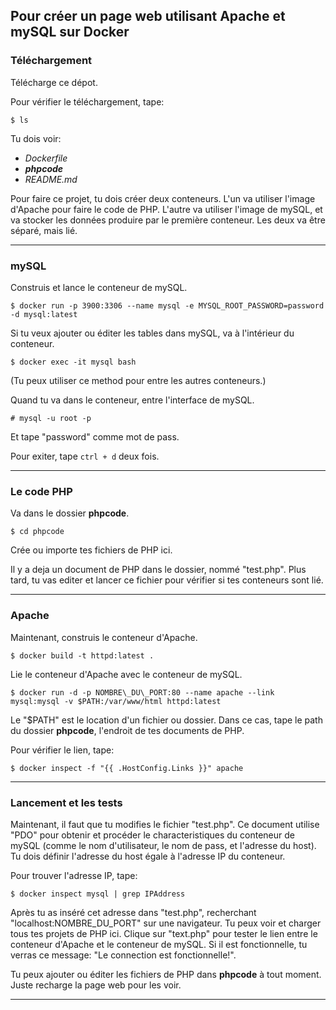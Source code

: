 ## Pour créer un page web utilisant Apache et mySQL sur Docker

### Téléchargement

Télécharge ce dépot.

Pour vérifier le téléchargement, tape:
```
$ ls
```

Tu dois voir:
 * _Dockerfile_
 * _**phpcode**_
 * _README.md_

Pour faire ce projet, tu dois créer deux conteneurs. L'un va utiliser l'image d'Apache pour faire le code de PHP. L'autre va utiliser l'image de mySQL, et va stocker les données produire par le première conteneur. Les deux va être séparé, mais lié.

---
### mySQL

Construis et lance le conteneur de mySQL.
```
$ docker run -p 3900:3306 --name mysql -e MYSQL_ROOT_PASSWORD=password -d mysql:latest
```

Si tu veux ajouter ou éditer les tables dans mySQL, va à l'intérieur du conteneur.
```
$ docker exec -it mysql bash
```

(Tu peux utiliser ce method pour entre les autres conteneurs.)

Quand tu va dans le conteneur, entre l'interface de mySQL.
```
# mysql -u root -p
```

Et tape "password" comme mot de pass.

Pour exiter, tape ```ctrl + d``` deux fois.

---
### Le code PHP

Va dans le dossier **phpcode**.
```
$ cd phpcode
```

Crée ou importe tes fichiers de PHP ici.

Il y a deja un document de PHP dans le dossier, nommé "test.php". Plus tard, tu vas editer et lancer ce fichier pour vérifier si tes conteneurs sont lié.

---
### Apache

Maintenant, construis le conteneur d'Apache.
```
$ docker build -t httpd:latest .
```

Lie le conteneur d'Apache avec le conteneur de mySQL.
```
$ docker run -d -p NOMBRE\_DU\_PORT:80 --name apache --link mysql:mysql -v $PATH:/var/www/html httpd:latest
```

Le "$PATH" est le location d'un fichier ou dossier. Dans ce cas, tape le path du dossier **phpcode**, l'endroit de tes documents de PHP. 

Pour vérifier le lien, tape:
```
$ docker inspect -f "{{ .HostConfig.Links }}" apache
```

---
### Lancement et les tests

Maintenant, il faut que tu modifies le fichier "test.php". Ce document utilise "PDO" pour obtenir et procéder le characteristiques du conteneur de mySQL (comme le nom d'utilisateur, le nom de pass, et l'adresse du host). Tu dois définir l'adresse du host égale à l'adresse IP du conteneur.

Pour trouver l'adresse IP, tape:
```
$ docker inspect mysql | grep IPAddress
``` 

Après tu as inséré cet adresse dans "test.php", recherchant "localhost:NOMBRE\_DU\_PORT" sur une navigateur. Tu peux voir et charger tous tes projets de PHP ici. Clique sur "text.php" pour tester le lien entre le conteneur d'Apache et le conteneur de mySQL. Si il est fonctionnelle, tu verras ce message: "Le connection est fonctionnelle!".

Tu peux ajouter ou éditer les fichiers de PHP dans **phpcode** à tout moment. Juste recharge la page web pour les voir.

---
